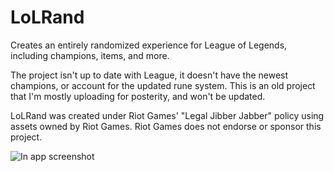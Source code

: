 # LoLRand
Creates an entirely randomized experience for League of Legends, including champions, items, and more.

The project isn't up to date with League, it doesn't have the newest champions, or account for the updated rune system. This is an old project that I'm mostly uploading
for posterity, and won't be updated.

LoLRand was created under Riot Games' "Legal Jibber Jabber" policy using assets owned by Riot Games.  Riot Games does not endorse or sponsor this project.

![In app screenshot](https://i.imgur.com/Ud8hVEf.png)

